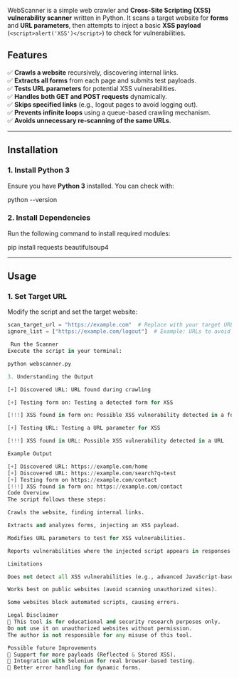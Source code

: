 WebScanner is a simple web crawler and **Cross-Site Scripting (XSS) vulnerability scanner** written in Python. It scans a target website for **forms** and **URL parameters**, then attempts to inject a basic **XSS payload** (`<script>alert('XSS')</script>`) to check for vulnerabilities.

## Features
✅ **Crawls a website** recursively, discovering internal links.  
✅ **Extracts all forms** from each page and submits test payloads.  
✅ **Tests URL parameters** for potential XSS vulnerabilities.  
✅ **Handles both GET and POST requests** dynamically.  
✅ **Skips specified links** (e.g., logout pages to avoid logging out).  
✅ **Prevents infinite loops** using a queue-based crawling mechanism.  
✅ **Avoids unnecessary re-scanning of the same URLs**.  

---

## Installation

### **1. Install Python 3**
Ensure you have **Python 3** installed. You can check with:

python --version


### **2. Install Dependencies**
Run the following command to install required modules:

pip install requests beautifulsoup4


---

## Usage

### **1. Set Target URL**
Modify the script and set the target website:

```python
scan_target_url = "https://example.com"  # Replace with your target URL
ignore_list = ["https://example.com/logout"]  # Example: URLs to avoid

 Run the Scanner
Execute the script in your terminal:

python webscanner.py

3. Understanding the Output

[+] Discovered URL: URL found during crawling

[+] Testing form on: Testing a detected form for XSS

[!!!] XSS found in form on: Possible XSS vulnerability detected in a form

[+] Testing URL: Testing a URL parameter for XSS

[!!!] XSS found in URL: Possible XSS vulnerability detected in a URL

Example Output

[+] Discovered URL: https://example.com/home
[+] Discovered URL: https://example.com/search?q=test
[+] Testing form on https://example.com/contact
[!!!] XSS found in form on: https://example.com/contact
Code Overview
The script follows these steps:

Crawls the website, finding internal links.

Extracts and analyzes forms, injecting an XSS payload.

Modifies URL parameters to test for XSS vulnerabilities.

Reports vulnerabilities where the injected script appears in responses.

Limitations

Does not detect all XSS vulnerabilities (e.g., advanced JavaScript-based XSS).

Works best on public websites (avoid scanning unauthorized sites).

Some websites block automated scripts, causing errors.

Legal Disclaimer
🚨 This tool is for educational and security research purposes only.
Do not use it on unauthorized websites without permission.
The author is not responsible for any misuse of this tool.

Possible future Improvements
🔹 Support for more payloads (Reflected & Stored XSS).
🔹 Integration with Selenium for real browser-based testing.
🔹 Better error handling for dynamic forms.